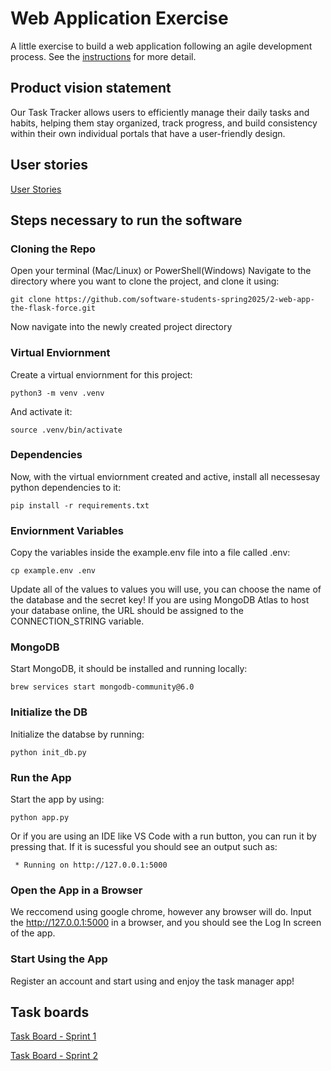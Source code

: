 # Web Application Exercise

A little exercise to build a web application following an agile development process. See the [instructions](instructions.md) for more detail.

## Product vision statement

Our Task Tracker allows users to efficiently manage their daily tasks and habits, helping them stay organized, track progress, and build consistency within their own individual portals that have a user-friendly design.

## User stories

[User Stories](https://github.com/software-students-spring2025/2-web-app-the-flask-force/issues/11)

## Steps necessary to run the software

### Cloning the Repo

Open your terminal (Mac/Linux) or PowerShell(Windows)
Navigate to the directory where you want to clone the project, and clone it using:

`git clone https://github.com/software-students-spring2025/2-web-app-the-flask-force.git`

Now navigate into the newly created project directory

### Virtual Enviornment

Create a virtual enviornment for this project:

`python3 -m venv .venv`

And activate it:

`source .venv/bin/activate`

### Dependencies

Now, with the virtual enviornment created and active, install all necessesay python dependencies to it:

`pip install -r requirements.txt`

### Enviornment Variables

Copy the variables inside the example.env file into a file called .env:

`cp example.env .env`

Update all of the values to values you will use, you can choose the name of the database and the secret key!
If you are using MongoDB Atlas to host your database online, the URL should be assigned to the CONNECTION_STRING variable.

### MongoDB

Start MongoDB, it should be installed and running locally:

`brew services start mongodb-community@6.0`

### Initialize the DB

Initialize the databse by running:

`python init_db.py`

### Run the App

Start the app by using:

`python app.py`

Or if you are using an IDE like VS Code with a run button, you can run it by pressing that.
If it is sucessful you should see an output such as:

` * Running on http://127.0.0.1:5000`

### Open the App in a Browser

We reccomend using google chrome, however any browser will do. Input the http://127.0.0.1:5000 in a browser, and you should see the Log In screen of the app. 

### Start Using the App

Register an account and start using and enjoy the task manager app!


## Task boards

[Task Board - Sprint 1](https://github.com/orgs/software-students-spring2025/projects/71)

[Task Board - Sprint 2](https://github.com/orgs/software-students-spring2025/projects/114)
